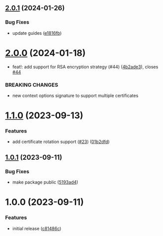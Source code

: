 ## [2.0.1](https://github.com/Basis-Theory/apple-pay-js/compare/v2.0.0...v2.0.1) (2024-01-26)


### Bug Fixes

* update guides ([e1816fb](https://github.com/Basis-Theory/apple-pay-js/commit/e1816fb25011b32c59550198a8e5b376370434c5))

# [2.0.0](https://github.com/Basis-Theory/apple-pay-js/compare/v1.1.0...v2.0.0) (2024-01-18)


* feat!: add support for RSA encryption strategy (#44) ([4b2ade3](https://github.com/Basis-Theory/apple-pay-js/commit/4b2ade355c7a8cec267b4357c52982168c3ac845)), closes [#44](https://github.com/Basis-Theory/apple-pay-js/issues/44)


### BREAKING CHANGES

* new context options signature to support multiple certificates

# [1.1.0](https://github.com/Basis-Theory/apple-pay-js/compare/v1.0.1...v1.1.0) (2023-09-13)


### Features

* add certificate rotation support ([#23](https://github.com/Basis-Theory/apple-pay-js/issues/23)) ([01b2dfd](https://github.com/Basis-Theory/apple-pay-js/commit/01b2dfdf56037a607eb49d4f33d1863ee50a979f))

## [1.0.1](https://github.com/Basis-Theory/apple-pay-js/compare/v1.0.0...v1.0.1) (2023-09-11)


### Bug Fixes

* make package public ([5193ad4](https://github.com/Basis-Theory/apple-pay-js/commit/5193ad40d447d7457e0805995e743fee27f73a57))

# 1.0.0 (2023-09-11)


### Features

* initial release ([c81486c](https://github.com/Basis-Theory/apple-pay-js/commit/c81486cb063e49a0ceca433a6761d1bf373b1453))
